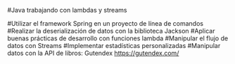 #Java trabajando con lambdas y streams

#Utilizar el framework Spring en un proyecto de línea de comandos
#Realizar la deserialización de datos con la biblioteca Jackson
#Aplicar buenas prácticas de desarrollo con funciones lambda
#Manipular el flujo de datos con Streams
#Implementar estadísticas personalizadas
#Manipular datos con la API de libros: Gutendex https://gutendex.com/

